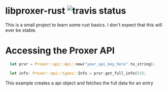 # libproxer-rust ![travis status](https://travis-ci.org/cuechan/libproxer-rust.svg?branch=master)
This is a small project to learn some rust basics. I don't expect that this will ever be stable.


# Accessing the Proxer API

```rust
  let prxr = Proxer::api::Api::new("your_api_key_here".to_string);

  let info: Proxer::api::types::Info = prxr.get_full_info(53);
```

This example creates a api object and fetches the full data for an entry
